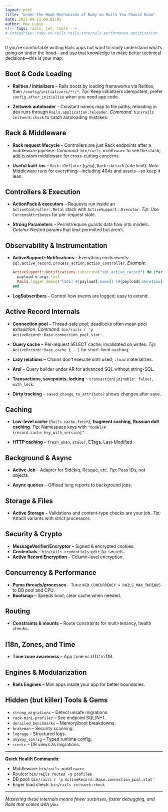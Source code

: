 ```yaml
---
layout: post
title: "Under-the-Hood Mechanisms of Ruby on Rails You Should Know"
date: 2025-08-11 00:01:01
author: Max Lukin
<!-- tags: rails, jwt, tools -->
# categories: ruby-on-rails rails-internals performance optimization
---
```


If you’re comfortable writing Rails apps but want to *really* understand what’s going on under the hood—and use that knowledge to make better technical decisions—this is your map.

## Boot & Code Loading

- **Railties / initializers** – Rails boots by loading frameworks via Railties, then `/config/initializers/**/*`.
  *Tip:* Keep initializers idempotent; prefer `config.after_initialize` when you need app code.

- **Zeitwerk autoloader** – Constant names map to file paths; reloading in dev runs through `Rails.application.reloader`.
  *Command:* `bin/rails zeitwerk:check` to catch autoloading mistakes.

## Rack & Middleware

- **Rack request lifecycle** – Controllers are just Rack endpoints after a middleware pipeline.
  *Command:* `bin/rails middleware` to see the stack; add custom middleware for cross-cutting concerns.

- **Useful built-ins** – `Rack::Deflater` (gzip), `Rack::Attack` (rate limit).
  *Note:* Middleware runs for everything—including 404s and assets—so keep it lean.

## Controllers & Execution

- **ActionPack & executors** – Requests run inside an `ActionController::Metal` stack with `ActiveSupport::Executor`.
  *Tip:* Use `CurrentAttributes` for per-request state.

- **Strong Parameters** – Permit/require guards data flow into models.
  *Gotcha:* Nested params that *look* permitted but aren’t.

## Observability & Instrumentation

- **ActiveSupport::Notifications** – Everything emits events: `sql.active_record`, `process_action.action_controller`.
  *Example:*
  ```ruby
  ActiveSupport::Notifications.subscribe("sql.active_record") do |*args|
    payload = args.last
    Rails.logger.debug("[SQL] #{payload[:name]} (#{payload[:duration].round(1)}ms): #{payload[:sql]}")
  end
  ```

- **LogSubscribers** – Control how events are logged; easy to extend.

## Active Record Internals

- **Connection pool** – Thread-safe pool; deadlocks often mean pool exhaustion.
  *Command:* `bin/rails r 'p ActiveRecord::Base.connection_pool.stat'`.

- **Query cache** – Per-request SELECT cache; invalidated on writes.
  *Tip:* `ActiveRecord::Base.cache { … }` for short-lived caching.

- **Lazy relations** – Chains don’t execute until used; `.load` materializes.

- **Arel** – Query builder under AR for advanced SQL without string-SQL.

- **Transactions, savepoints, locking** – `transaction(joinable: false)`, `with_lock`.

- **Dirty tracking** – `saved_change_to_attribute?` shows changes after save.

## Caching

- **Low-level cache** (`Rails.cache.fetch`), **fragment caching**, **Russian doll caching**.
  *Tip:* Namespace keys with `"model/#{record.cache_key_with_version}"`.

- **HTTP caching** – `fresh_when`, `stale?`, ETags, Last-Modified.

## Background & Async

- **Active Job** – Adapter for Sidekiq, Resque, etc.
  *Tip:* Pass IDs, not objects.

- **Async queries** – Offload long reports to background jobs.

## Storage & Files

- **Active Storage** – Validations and content-type checks are your job.
  *Tip:* Attach variants with strict processors.

## Security & Crypto

- **MessageVerifier/Encryptor** – Signed & encrypted cookies.
- **Credentials** – `bin/rails credentials:edit` for secrets.
- **Active Record Encryption** – Column-level encryption.

## Concurrency & Performance

- **Puma threads/processes** – Tune `WEB_CONCURRENCY × RAILS_MAX_THREADS` to DB pool and CPU.
- **Bootsnap** – Speeds boot; clear cache when needed.

## Routing

- **Constraints & mounts** – Route constraints for multi-tenancy, health checks.

## I18n, Zones, and Time

- **Time zone awareness** – App zone vs UTC in DB.

## Engines & Modularization

- **Rails Engines** – Mini apps inside your app for better boundaries.

## Hidden (but killer) Tools & Gems

- `strong_migrations` – Detect unsafe migrations.
- `rack-mini-profiler` – See endpoint SQL/N+1.
- `derailed_benchmarks` – Memory/boot breakdowns.
- `brakeman` – Security scanning.
- `lograge` – Structured logs.
- `anyway_config` – Typed runtime config.
- `scenic` – DB views as migrations.

---

**Quick Health Commands:**
- Middleware: `bin/rails middleware`
- Routes: `bin/rails routes -g profiles`
- DB pool: `bin/rails r 'p ActiveRecord::Base.connection_pool.stat'`
- Eager load check: `bin/rails zeitwerk:check`

---

*Mastering these internals means fewer surprises, faster debugging, and Rails that scales with you.*
